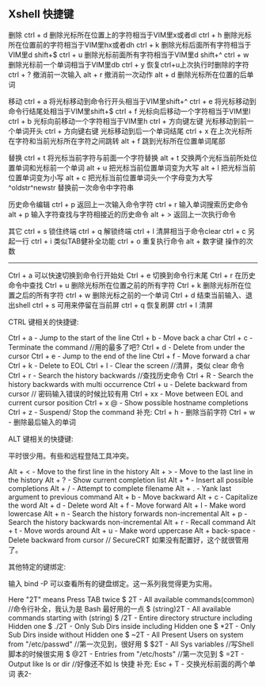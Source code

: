 ## Xshell 快捷键

删除
ctrl + d      删除光标所在位置上的字符相当于VIM里x或者dl
ctrl + h      删除光标所在位置前的字符相当于VIM里hx或者dh
ctrl + k      删除光标后面所有字符相当于VIM里d shift+$
ctrl + u      删除光标前面所有字符相当于VIM里d shift+^
ctrl + w      删除光标前一个单词相当于VIM里db
ctrl + y      恢复ctrl+u上次执行时删除的字符
ctrl + ?      撤消前一次输入
alt  + r      撤消前一次动作
alt  + d     删除光标所在位置的后单词

移动
ctrl + a      将光标移动到命令行开头相当于VIM里shift+^
ctrl + e      将光标移动到命令行结尾处相当于VIM里shift+$
ctrl + f      光标向后移动一个字符相当于VIM里l
ctrl + b      光标向前移动一个字符相当于VIM里h
ctrl + 方向键左键    光标移动到前一个单词开头
ctrl + 方向键右键    光标移动到后一个单词结尾
ctrl + x       在上次光标所在字符和当前光标所在字符之间跳转
alt  + f      跳到光标所在位置单词尾部


替换
ctrl + t       将光标当前字符与前面一个字符替换
alt  + t     交换两个光标当前所处位置单词和光标前一个单词
alt  + u     把光标当前位置单词变为大写
alt  + l      把光标当前位置单词变为小写
alt  + c      把光标当前位置单词头一个字母变为大写
^oldstr^newstr    替换前一次命令中字符串   

历史命令编辑
ctrl + p   返回上一次输入命令字符
ctrl + r       输入单词搜索历史命令
alt  + p     输入字符查找与字符相接近的历史命令
alt  + >     返回上一次执行命令

其它
ctrl + s      锁住终端
ctrl + q      解锁终端
ctrl + l        清屏相当于命令clear
ctrl + c       另起一行
ctrl + i       类似TAB健补全功能
ctrl + o      重复执行命令
alt  + 数字键  操作的次数

------------------------------------------------------------------------------
Ctrl + a 可以快速切换到命令行开始处
Ctrl + e 切换到命令行末尾
Ctrl + r 在历史命令中查找
Ctrl + u 删除光标所在位置之前的所有字符
Ctrl + k 删除光标所在位置之后的所有字符
ctrl + w 删除光标之前的一个单词
Ctrl + d 结束当前输入、退出shell
ctrl + s 可用来停留在当前屏 ctrl + q 恢复刷屏
ctrl + l 清屏

CTRL 键相关的快捷键:

Ctrl + a - Jump to the start of the line
Ctrl + b - Move back a char
Ctrl + c - Terminate the command  //用的最多了吧?
Ctrl + d - Delete from under the cursor
Ctrl + e - Jump to the end of the line
Ctrl + f - Move forward a char
Ctrl + k - Delete to EOL
Ctrl + l - Clear the screen  //清屏，类似 clear 命令
Ctrl + r - Search the history backwards  //查找历史命令
Ctrl + R - Search the history backwards with multi occurrence
Ctrl + u - Delete backward from cursor // 密码输入错误的时候比较有用
Ctrl + xx - Move between EOL and current cursor position
Ctrl + x @ - Show possible hostname completions 
Ctrl + z - Suspend/ Stop the command
补充:
Ctrl + h - 删除当前字符
Ctrl + w - 删除最后输入的单词 

ALT 键相关的快捷键:

平时很少用。有些和远程登陆工具冲突。

Alt + < - Move to the first line in the history
Alt + > - Move to the last line in the history
Alt + ? - Show current completion list
Alt + * - Insert all possible completions
Alt + / - Attempt to complete filename
Alt + . - Yank last argument to previous command
Alt + b - Move backward
Alt + c - Capitalize the word
Alt + d - Delete word
Alt + f - Move forward
Alt + l - Make word lowercase
Alt + n - Search the history forwards non-incremental
Alt + p - Search the history backwards non-incremental
Alt + r - Recall command
Alt + t - Move words around
Alt + u - Make word uppercase
Alt + back-space - Delete backward from cursor 
// SecureCRT 如果没有配置好，这个就很管用了。

其他特定的键绑定:

输入 bind -P 可以查看所有的键盘绑定。这一系列我觉得更为实用。

Here "2T" means Press TAB twice
$ 2T - All available commands(common) //命令行补全，我认为是 Bash 最好用的一点 
$ (string)2T - All available commands starting with (string)
$ /2T - Entire directory structure including Hidden one
$ ./2T - Only Sub Dirs inside including Hidden one
$ *2T - Only Sub Dirs inside without Hidden one
$ ~2T - All Present Users on system from "/etc/passwd" //第一次见到，很好用
$ $2T - All Sys variables //写Shell脚本的时候很实用
$ @2T - Entries from "/etc/hosts"  //第一次见到
$ =2T - Output like ls or dir //好像还不如 ls 快捷
补充:
Esc + T - 交换光标前面的两个单词
表2-